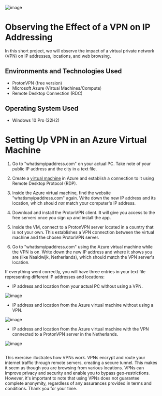 ![image](https://i.imgur.com/gBwrx1W.jpg)


# Observing the Effect of a VPN on IP Addressing

In this short project, we will observe the impact of a virtual private network (VPN) on IP addresses, locations, and web browsing.

## Environments and Technologies Used

-	ProtonVPN (free version)
- Microsoft Azure (Virtual Machines/Compute)
-	Remote Desktop Connection (RDC)


## Operating System Used 

- Windows 10 Pro (22H2)

# Setting Up VPN in an Azure Virtual Machine

1. Go to "whatismyipaddress.com" on your actual PC. Take note of your public IP address and the city in a text file.

2. Create a [virtual machine](https://github.com/NicholasToon/Creating-Resource-Groups-and-Deploying-Virtual-Machines-in-Azure) in Azure and establish a connection to it using Remote Desktop Protocol (RDP).

3. Inside the Azure virtual machine, find the website "whatismyipaddress.com" again. Write down the new IP address and its location, which should *not* match your computer's IP address.

4. Download and install the ProtonVPN client. It will give you access to the free servers once you sign up and install the app.

5. Inside the VM, connect to a ProtonVPN server located in a country that is not your own. This establishes a VPN connection between the virtual machine and the chosen ProtonVPN server.

6. Go to "whatismyipaddress.com" using the Azure virtual machine while the VPN is on. Write down the new IP address and where it shows you are (like Naaldwijk, Netherlands), which should match the VPN server's location.

If everything went correctly, you will have three entries in your text file representing different IP addresses and locations:

 - IP address and location from your actual PC without using a VPN.

![image](https://i.imgur.com/TFS8VgX.png)

 - IP address and location from the Azure virtual machine without using a VPN.

![image](https://i.imgur.com/3HPgws4.png)

 - IP address and location from the Azure virtual machine with the VPN connected to a ProtonVPN server in the Netherlands.

![image](https://i.imgur.com/6XYoCAT.png)


## 

This exercise illustrates how VPNs work. VPNs encrypt and route your internet traffic through remote servers, creating a secure tunnel. This makes it seem as though you are browsing from various locations. VPNs can improve privacy and security and enable you to bypass geo-restrictions. However, it's important to note that using VPNs does not guarantee complete anonymity, regardless of any assurances provided in terms and conditions. Thank you for your time.

